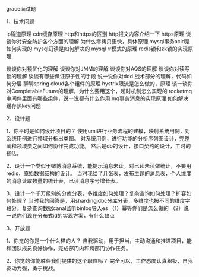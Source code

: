 grace面试题

1、技术问题

ip隧道原理
cdn缓存原理
http和https的区别
http报文内容介绍一下
https原理
谈谈你对安全防护各个方面的理解
为什么零拷贝更快，具体原理
mysql事务acid是如何实现的
mysql幻读是如何解决的
mysql rr模式的原理
redis锁和zk锁的实现原理

谈谈你对锁优化的理解
谈谈你对JMM的理解
谈谈你对AQS的理解
谈谈你对读写锁的理解
谈谈有哪些保证原子性的手段
说一说你对ddd 战术部分的理解，代码如何分层
聊聊spring cloud各个组件的原理
hystrix限流是怎么做的，原理
谈一谈你对CompletableFuture的理解，为什么要用这个，超时机制怎么实现的
rocketmq中间件里面有哪些组件，说一说都有什么作用
mq事务消息的实现原理
如何解决缓存热key问题

2、设计题

1、你平时是如何设计项目的？
使用uml进行业务流程的建模，映射系统用例，对系统用例进行领域分析出类图。
对系统用例，进行功能的分析序列图设计，完整阐释领域类之间如何协作完成功能。
然后是db的设计，接口契约的设计，工时的预估。

2、设计一个类似于微博消息系统，能提示消息未读，对已读未读做统计，不要用redis，原始数据结构的设计。
当时我给了几张表，发布主题的消息表，个人维度的消息读取数量的统计表，已读消息序号增长表。

3、设计一个千万级别的分库分表，多维度如何处理？复杂查询如何处理？扩容如何处理？
当时我的回答是，用shardingjdbc分库分表，多维度也按不同的维度字段分。复杂查询数据canal监听binlog导入es
（1）幂等你们是怎么做的
（2）说一说你们现在分布式id的实现方案，有什么缺点

3、开放题

1、你觉的你是一个什么样的人？
自我驱动，用于担当，主动沟通和推进项目，能和团队成员良好协作，完成部门内和跨部门协作任务。

2、你觉的你能胜任我们提供的这个职位吗？
完全可以，工作态度认真积极，自我驱动力强，勇于挑战。